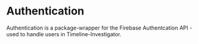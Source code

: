# Authentication

Authentication is a package-wrapper for the Firebase Authentcation API - used to handle users in Timeline-Investigator.